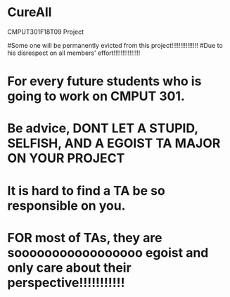 # CureAll
CMPUT301F18T09 Project

#Some one will be permanently evicted from this project!!!!!!!!!!!!!!!
#Due to his disrespect on all members' effort!!!!!!!!!!!!!!!
# For every future students who is going to work on CMPUT 301.
# Be advice, DONT LET A STUPID, SELFISH, AND A EGOIST TA MAJOR ON YOUR PROJECT
# It is hard to find a TA be so responsible on you.
# FOR most of TAs, they are sooooooooooooooooo egoist and only care about their perspective!!!!!!!!!!!
